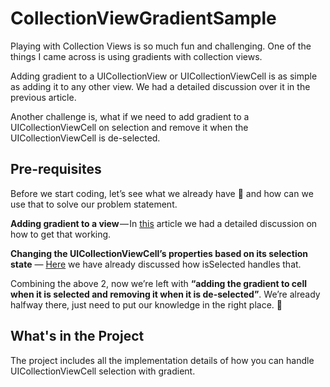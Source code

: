 # CollectionViewGradientSample

Playing with Collection Views is so much fun and challenging. One of the things I came across is using gradients with collection views.

Adding gradient to a UICollectionView or UICollectionViewCell is as simple as adding it to any other view. We had a detailed discussion over it in the previous article.

Another challenge is, what if we need to add gradient to a UICollectionViewCell on selection and remove it when the UICollectionViewCell is de-selected.

## Pre-requisites
Before we start coding, let’s see what we already have 🧐 and how can we use that to solve our problem statement.

<b>Adding gradient to a view</b> — In <a href="https://hackernoon.com/color-it-with-gradients-ios-a4b374c3c79f">this</a> article we had a detailed discussion on how to get that working.

<b>Changing the UICollectionViewCell’s properties based on its selection state</b> — <a href="https://hackernoon.com/uicollectionviewcell-selection-made-easy-41dae148379d">Here</a> we have already discussed how isSelected handles that.

Combining the above 2, now we’re left with <b>“adding the gradient to cell when it is selected and removing it when it is de-selected”</b>. We’re already halfway there, just need to put our knowledge in the right place. 🎯

## What's in the Project
The project includes all the implementation details of how you can handle UICollectionViewCell selection with gradient.
